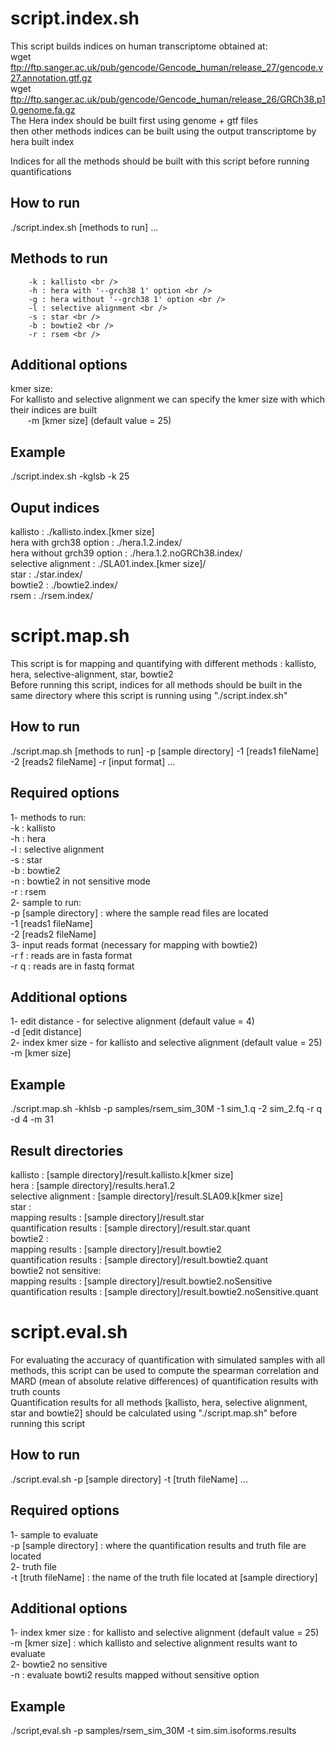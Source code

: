 

# script.index.sh

This script builds indices on human transcriptome obtained at: <br />
	wget ftp://ftp.sanger.ac.uk/pub/gencode/Gencode_human/release_27/gencode.v27.annotation.gtf.gz <br />
	wget ftp://ftp.sanger.ac.uk/pub/gencode/Gencode_human/release_26/GRCh38.p10.genome.fa.gz <br />
The Hera index should be built first using genome + gtf files <br />
then other methods indices can be built using the output transcriptome by hera built index <br />
 
Indices for all the methods should be built with this script before running quantifications <br />

## How to run
./script.index.sh [methods to run] ...

## Methods to run
~~~shell
	-k : kallisto <br />
	-h : hera with '--grch38 1' option <br />
	-g : hera without '--grch38 1' option <br />
	-l : selective alignment <br />
	-s : star <br />
	-b : bowtie2 <br />
	-r : rsem <br />
~~~
## Additional options
kmer size: <br />
For kallisto and selective alignment we can specify the kmer size with which their indices are built <br />
&nbsp;&nbsp;&nbsp;&nbsp;&nbsp;&nbsp;	-m [kmer size] (default value = 25)

## Example
./script.index.sh -kglsb -k 25	

## Ouput indices
kallisto : ./kallisto.index.[kmer size]  <br />
hera with grch38 option : ./hera.1.2.index/  <br />
hera without grch39 option : ./hera.1.2.noGRCh38.index/  <br />
selective alignment : ./SLA01.index.[kmer size]/  <br />
star : ./star.index/  <br />
bowtie2 : ./bowtie2.index/  <br />
rsem : ./rsem.index/ 

# script.map.sh

This script is for mapping and quantifying with different methods : kallisto, hera, selective-alignment, star, bowtie2 <br />
Before running this script, indices for all methods should be built in the same directory where this script is running using "./script.index.sh" <br />

## How to run
./script.map.sh [methods to run] -p [sample directory] -1 [reads1 fileName] -2 [reads2 fileName] -r [input format] ...

## Required options
1- methods to run:  <br />
	-k : kallisto <br />
	-h : hera <br />
	-l : selective alignment <br />
	-s : star <br />
	-b : bowtie2 <br />
	-n : bowtie2 in not sensitive mode <br />
	-r : rsem <br />
2- sample to run: <br />
	-p [sample directory] : where the sample read files are located <br />
	-1 [reads1 fileName] <br />
	-2 [reads2 fileName] <br />
3- input reads format (necessary for mapping with bowtie2) <br />
	-r f : reads are in fasta format <br />
	-r q : reads are in fastq format <br />
## Additional options
1- edit distance - for selective alignment  (default value = 4) <br />
	-d [edit distance]  <br />
2- index kmer size - for kallisto and selective alignment (default value = 25) <br />
	-m [kmer size] <br />

## Example
./script.map.sh -khlsb -p samples/rsem_sim_30M -1 sim_1.q -2 sim_2.fq -r q -d 4 -m 31

## Result directories
kallisto : [sample directory]/result.kallisto.k[kmer size] <br />
hera  : [sample directory]/results.hera1.2 <br />
selective alignment : [sample directory]/result.SLA09.k[kmer size] <br />
star : <br />
	mapping results : [sample directory]/result.star <br />
	quantification results : [sample directory]/result.star.quant <br />
bowtie2 : <br />
	mapping results : [sample directory]/result.bowtie2 <br />
	quantification results : [sample directory]/result.bowtie2.quant <br />
bowtie2 not sensitive: <br />
	mapping results : [sample directory]/result.bowtie2.noSensitive <br />
	quantification results : [sample directory]/result.bowtie2.noSensitive.quant <br />

# script.eval.sh

For evaluating the accuracy of quantification with simulated samples with all methods, this script can be used to compute the spearman correlation and MARD (mean of absolute relative differences) of quantification results with truth counts <br />
Quantification results for all methods [kallisto, hera, selective alignment, star and bowtie2] should be calculated using "./script.map.sh" before running this script <br />

## How to run
./script.eval.sh -p [sample directory] -t [truth fileName] ... <br />

## Required options
1- sample to evaluate <br />
	-p [sample directory] : where the quantification results and truth file are located <br />
2- truth file <br />
	-t [truth fileName] : the name of the truth file located at [sample directiory] <br />

## Additional options 
1- index kmer size : for kallisto and selective alignment (default value = 25) <br />
	-m [kmer size] : which kallisto and selective alignment results want to evaluate <br />
2- bowtie2 no sensitive <br />
	-n : evaluate bowti2 results mapped without sensitive option	<br />

## Example
./script,eval.sh -p samples/rsem_sim_30M -t sim.sim.isoforms.results <br />

